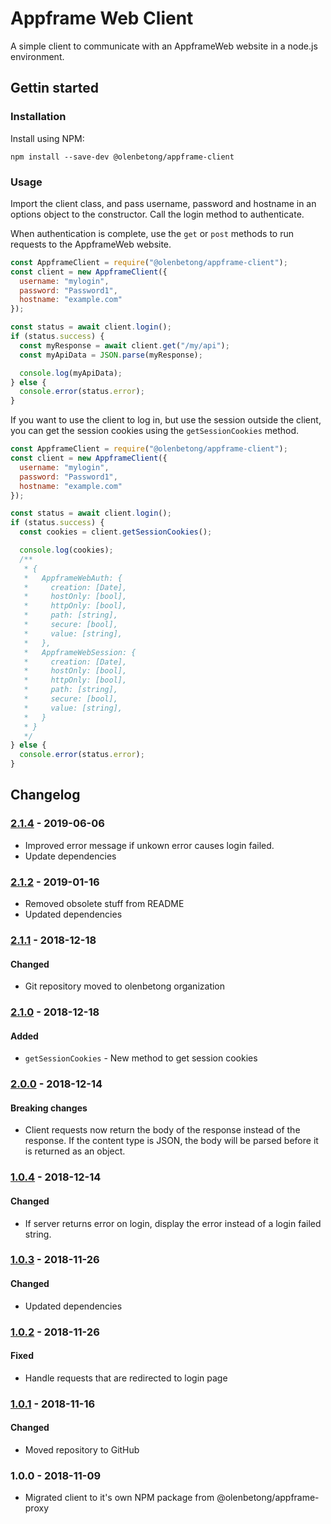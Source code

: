 # Appframe Web Client

A simple client to communicate with an AppframeWeb website in a node.js
environment.

## Gettin started

### Installation

Install using NPM:

```
npm install --save-dev @olenbetong/appframe-client
```

### Usage

Import the client class, and pass username, password and hostname in an options
object to the constructor. Call the login method to authenticate.

When authentication is complete, use the `get` or `post` methods to run requests
to the AppframeWeb website.

```js
const AppframeClient = require("@olenbetong/appframe-client");
const client = new AppframeClient({
  username: "mylogin",
  password: "Password1",
  hostname: "example.com"
});

const status = await client.login();
if (status.success) {
  const myResponse = await client.get("/my/api");
  const myApiData = JSON.parse(myResponse);

  console.log(myApiData);
} else {
  console.error(status.error);
}
```

If you want to use the client to log in, but use the session outside the client,
you can get the session cookies using the `getSessionCookies` method.

```js
const AppframeClient = require("@olenbetong/appframe-client");
const client = new AppframeClient({
  username: "mylogin",
  password: "Password1",
  hostname: "example.com"
});

const status = await client.login();
if (status.success) {
  const cookies = client.getSessionCookies();

  console.log(cookies);
  /**
   * {
   *   AppframeWebAuth: {
   *     creation: [Date],
   *     hostOnly: [bool],
   *     httpOnly: [bool],
   *     path: [string],
   *     secure: [bool],
   *     value: [string],
   *   },
   *   AppframeWebSession: {
   *     creation: [Date],
   *     hostOnly: [bool],
   *     httpOnly: [bool],
   *     path: [string],
   *     secure: [bool],
   *     value: [string],
   *   }
   * }
   */
} else {
  console.error(status.error);
}
```

## Changelog

### [2.1.4] - 2019-06-06

- Improved error message if unkown error causes login failed.
- Update dependencies

### [2.1.2] - 2019-01-16

- Removed obsolete stuff from README
- Updated dependencies

### [2.1.1] - 2018-12-18

#### Changed

- Git repository moved to olenbetong organization

### [2.1.0] - 2018-12-18

#### Added

- `getSessionCookies` - New method to get session cookies

### [2.0.0] - 2018-12-14

#### Breaking changes

- Client requests now return the body of the response instead of the response.
  If the content type is JSON, the body will be parsed before it is returned as
  an object.

### [1.0.4] - 2018-12-14

#### Changed

- If server returns error on login, display the error instead of a login failed
  string.

### [1.0.3] - 2018-11-26

#### Changed

- Updated dependencies

### [1.0.2] - 2018-11-26

#### Fixed

- Handle requests that are redirected to login page

### [1.0.1] - 2018-11-16

#### Changed

- Moved repository to GitHub

### 1.0.0 - 2018-11-09

- Migrated client to it's own NPM package from @olenbetong/appframe-proxy

[unreleased]: https://github.com/bjornarvh/appframe-client/compare/v2.1.4...HEAD
[2.1.4]: https://github.com/olenbetong/appframe-client/compare/v2.1.2...v2.1.4
[2.1.2]: https://github.com/olenbetong/appframe-client/compare/v2.1.1...v2.1.2
[2.1.1]: https://github.com/olenbetong/appframe-client/compare/v2.1.0...v2.1.0
[2.1.0]: https://github.com/olenbetong/appframe-client/compare/v2.0.0...v2.1.0
[2.0.0]: https://github.com/olenbetong/appframe-client/compare/v1.0.4...v2.0.0
[1.0.4]: https://github.com/olenbetong/appframe-client/compare/v1.0.3...v1.0.4
[1.0.3]: https://github.com/olenbetong/appframe-client/compare/v1.0.2...v1.0.3
[1.0.2]: https://github.com/olenbetong/appframe-client/compare/v1.0.1...v1.0.2
[1.0.1]: https://github.com/olenbetong/appframe-client/compare/v1.0.0...v1.0.1
